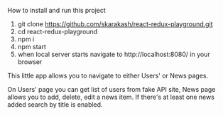 How to install and run this project

1. git clone https://github.com/skarakash/react-redux-playground.git
2. cd react-redux-playground
3. npm i
4. npm start
5. when local server starts navigate to http://localhost:8080/ in your browser

This little app allows you to navigate to either Users' or News pages.

On Users' page you can get list of users from fake API site, News page allows 
you to add, delete, edit a news item. If there's at least one news added search 
by title is enabled.